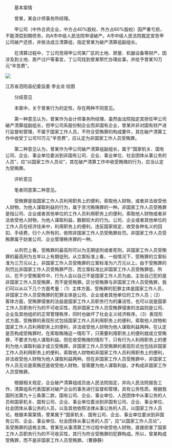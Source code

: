 　　基本案情

　　曾某，某会计师事务所经理。

　　甲公司（中外合资企业，中方占40%股权、外方占60%股权）因严重亏损，不能清偿到期债务，向A市中级人民法院申请破产。A市中级人民法院裁定宣告甲公司破产还债，并依法成立清算组，指定曾某为破产清算组副组长。

　　在清算过程中，丁公司竞得甲公司某厂区的土地、房屋、机器设备等财产，因涉及到土地、房产过户等事宜，丁公司找到曾某帮忙办理此事，并给予曾某10万元“辛苦费”。

![](https://www.ccdi.gov.cn/hdjln/ywtt/202305/W020230517464455798686.jpeg)

江苏省泗阳县纪委监委 李业龙 绘图

　　分歧意见

　　本案中，关于曾某行为的定性，存在两种不同意见。

　　第一种意见认为，曾某作为会计师事务所经理，虽然由法院指定其担任甲公司破产清算组副组长，但甲公司系股份制企业而非国有企业，曾某并非对国有财产进行监督和管理，不属于国家工作人员，不符合受贿罪的构成要件，其在破产清算工作中收受丁公司10万元“辛苦费”，应认定为非国家工作人员受贿罪。

　　第二种意见认为，曾某作为甲公司破产清算组副组长，属于“国家机关、国有公司、企业、事业单位委派到非国有公司、企业、事业单位、社会团体从事公务的人员”，应“以国家工作人员论”，其在破产清算工作中收受贿赂的行为，应当认定为受贿罪。

　　评析意见

　　笔者同意第二种意见。

　　受贿罪是指国家工作人员利用职务上的便利，索取他人财物，或者非法收受他人财物，为他人谋取利益的行为，属于贪污贿赂罪的一种。非国家工作人员受贿罪是指公司、企业或者其他单位的工作人员利用职务上的便利，索取他人财物或者非法收受他人财物，为他人谋取利益，数额较大的行为。公司、企业或者其他单位的工作人员在经济往来中，利用职务上的便利，违反国家规定，收受各种名义的回扣、手续费，归个人所有的，依照非国家工作人员受贿罪处罚。非国家工作人员受贿罪属于妨害公司、企业管理秩序罪的一种。

　　从刑罚上看，受贿罪的最高刑可以为无期徒刑或者死刑，非国家工作人员受贿罪的最高刑为五年以上有期徒刑。从立案标准上看，一般情况下，受贿罪的立案标准为三万元以上，非国家工作人员受贿罪的立案标准为六万元以上。由于受贿罪的刑罚比非国家工作人员受贿罪严厉，而立案标准比非国家工作人员受贿罪低，所以，在不少受贿案件中，行为人会以自己不是国家工作人员为由，主张自己犯的是非国家工作人员受贿罪，而不是受贿罪。区分受贿罪与非国家工作人员受贿罪，我们可以从以下几个方面考量：（1）主体方面，受贿罪的犯罪主体是国家工作人员，非国家工作人员受贿罪的犯罪主体是公司、企业或者其他单位的工作人员；（2）客体方面，受贿罪侵害的法益是国家工作人员职务行为的廉洁性，也可以说是国家工作人员职务行为的不可收买性，而非国家工作人员受贿罪侵害的法益则是公司、企业及其他组织的正常管理秩序，同时也破坏了社会主义经济秩序。（3）表现形式方面，受贿罪的表现形式包括国家工作人员利用职务上的便利，索取他人财物和国家工作人员利用职务上的便利，非法收受他人财物为他人谋取利益两种。在认定是否构成受贿罪时，在索取贿赂这一情形下，只需要利用职务上的便利就成立受贿罪，不要求为他人谋取利益。但在收受贿赂的情形下，只有行为人利用职务上的便利为他人谋取利益才成立受贿罪。非国家工作人员受贿罪的表现形式也包括非国家工作人员利用职务上的便利，索取他人财物和非国家工作人员利用职务上的便利，非法收受他人财物为他人谋取利益两种。但在非国家工作人员受贿罪中，非国家工作人员无论是索贿还是收受他人财物，皆需要为他人谋取利益，才构成非国家工作人员受贿罪。

　　根据相关规定，企业破产清算组成员由人民法院指定，并向人民法院报告工作，清算组系代表国家对破产企业的事务进行监督和管理，具有公务性质。根据我国刑法第九十三条第二款，国有公司、企业、事业单位、人民团体中从事公务的人员和国家机关、国有公司、企业、事业单位委派到非国有公司、企业、事业单位、社会团体从事公务的人员，以及其他依照法律从事公务的人员，以国家工作人员论。根据本案案情，曾某属于“国家机关、国有公司、企业、事业单位委派到非国有公司、企业、事业单位、社会团体从事公务的人员”，应“以国家工作人员论”，系受贿罪的适格主体。曾某在从事清算工作过程中收受他人财物，直接损害了国家工作人员职务行为的不可收买性，其行为符合受贿罪的犯罪构成。所以，曾某构成受贿罪，而不是非国家工作人员受贿罪。（曹静静）